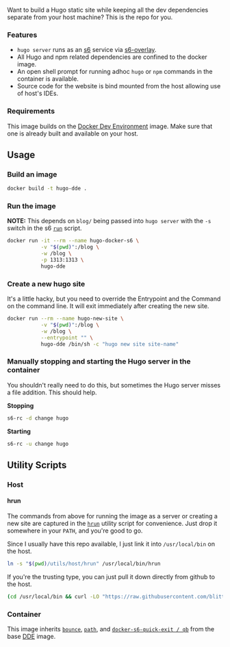 Want to build a Hugo static site while keeping all the dev dependencies separate from your host machine? This is the repo for you.

### Features

* `hugo server` runs as an [s6](https://skarnet.org/software/s6/overview.html) service via [s6-overlay](https://github.com/just-containers/s6-overlay).
* All Hugo and npm related dependencies are confined to the docker image.
* An open shell prompt for running adhoc `hugo` or `npm` commands in the container is available.
* Source code for the website is bind mounted from the host allowing use of host's IDEs.

### Requirements

This image builds on the [Docker Dev Environment](https://github.com/blitterated/docker_dev_env) image. Make sure that one is already built and available on your host.

## Usage

### Build an image

```sh
docker build -t hugo-dde .
```

### Run the image

__NOTE:__ This depends on `blog/` being passed into `hugo server` with the `-s` switch in the s6 [`run`](./run#L2) script.


```sh
docker run -it --rm --name hugo-docker-s6 \
           -v "$(pwd)":/blog \
           -w /blog \
           -p 1313:1313 \
           hugo-dde
```

### Create a new hugo site

It's a little hacky, but you need to override the Entrypoint and the Command on the command line. It will exit immediately after creating the new site.

```sh
docker run --rm --name hugo-new-site \
           -v "$(pwd)":/blog \
           -w /blog \
           --entrypoint "" \
           hugo-dde /bin/sh -c "hugo new site site-name"
```

### Manually stopping and starting the Hugo server in the container

You shouldn't really need to do this, but sometimes the Hugo server misses a file addition. This should help.

__Stopping__

```sh
s6-rc -d change hugo
```

__Starting__

```sh
s6-rc -u change hugo
```

## Utility Scripts

### Host

#### hrun

The commands from above for running the image as a server or creating a new site are captured in the [`hrun`](./utils/host/hrun) utility script for convenience. Just drop it somewhere in your `PATH`, and you're good to go.

Since I usually have this repo available, I just link it into `/usr/local/bin` on the host.

```sh
ln -s "$(pwd)/utils/host/hrun" /usr/local/bin/hrun
```

If you're the trusting type, you can just pull it down directly from github to the host.

```sh
(cd /usr/local/bin && curl -LO "https://raw.githubusercontent.com/blitterated/hugo-dde/master/utils/host/hrun" && chmod +x hrun)
```

### Container

This image inherits [`bounce`](https://github.com/blitterated/docker_dev_env#bounce), [`path`](https://github.com/blitterated/docker_dev_env#path), and [`docker-s6-quick-exit / qb`](https://github.com/blitterated/docker_dev_env#docker-s6-quick-exit--qb) from the base  [DDE](https://github.com/blitterated/docker_dev_env) image.
